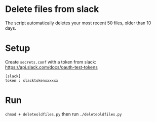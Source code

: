 # Delete files from slack

The script automatically deletes your most recent 50 files, older than 10 days.


# Setup

Create `secrets.conf` with a token from slack: https://api.slack.com/docs/oauth-test-tokens

```
[slack]
token : slacktokenxxxxxx
```

# Run
`chmod + deleteoldfiles.py` then run `./deleteoldfiles.py`
